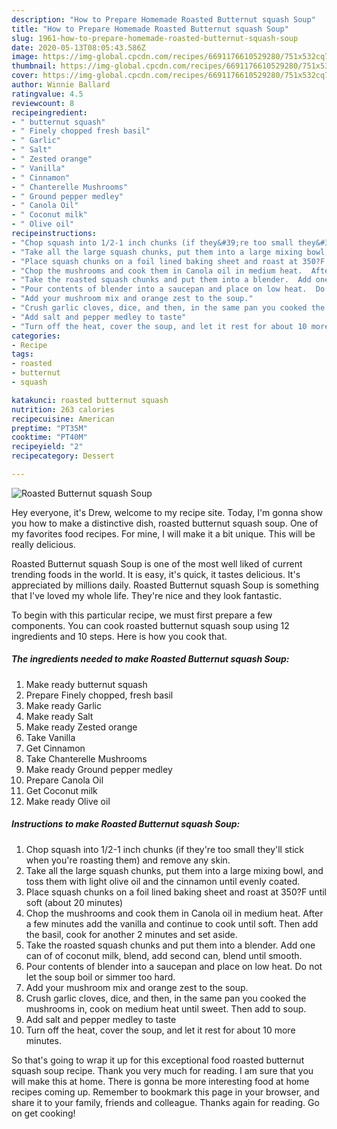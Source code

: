 ```yaml
---
description: "How to Prepare Homemade Roasted Butternut squash Soup"
title: "How to Prepare Homemade Roasted Butternut squash Soup"
slug: 1961-how-to-prepare-homemade-roasted-butternut-squash-soup
date: 2020-05-13T08:05:43.586Z
image: https://img-global.cpcdn.com/recipes/6691176610529280/751x532cq70/roasted-butternut-squash-soup-recipe-main-photo.jpg
thumbnail: https://img-global.cpcdn.com/recipes/6691176610529280/751x532cq70/roasted-butternut-squash-soup-recipe-main-photo.jpg
cover: https://img-global.cpcdn.com/recipes/6691176610529280/751x532cq70/roasted-butternut-squash-soup-recipe-main-photo.jpg
author: Winnie Ballard
ratingvalue: 4.5
reviewcount: 8
recipeingredient:
- " butternut squash"
- " Finely chopped fresh basil"
- " Garlic"
- " Salt"
- " Zested orange"
- " Vanilla"
- " Cinnamon"
- " Chanterelle Mushrooms"
- " Ground pepper medley"
- " Canola Oil"
- " Coconut milk"
- " Olive oil"
recipeinstructions:
- "Chop squash into 1/2-1 inch chunks (if they&#39;re too small they&#39;ll stick when you&#39;re roasting them) and remove any skin."
- "Take all the large squash chunks, put them into a large mixing bowl, and toss them with light olive oil and the cinnamon until evenly coated."
- "Place squash chunks on a foil lined baking sheet and roast at 350?F until soft (about 20 minutes)"
- "Chop the mushrooms and cook them in Canola oil in medium heat.  After a few minutes add the vanilla and continue to cook until soft.  Then add the basil, cook  for another 2 minutes and set aside."
- "Take the roasted squash chunks and put them into a blender.  Add one can of of coconut milk, blend, add second can, blend until smooth."
- "Pour contents of blender into a saucepan and place on low heat.  Do not let the soup boil or simmer too hard."
- "Add your mushroom mix and orange zest to the soup."
- "Crush garlic cloves, dice, and then, in the same pan you cooked the mushrooms in, cook on medium heat until sweet.  Then add to soup."
- "Add salt and pepper medley to taste"
- "Turn off the heat, cover the soup, and let it rest for about 10 more minutes."
categories:
- Recipe
tags:
- roasted
- butternut
- squash

katakunci: roasted butternut squash 
nutrition: 263 calories
recipecuisine: American
preptime: "PT35M"
cooktime: "PT40M"
recipeyield: "2"
recipecategory: Dessert

---
```



![Roasted Butternut squash Soup](https://img-global.cpcdn.com/recipes/6691176610529280/751x532cq70/roasted-butternut-squash-soup-recipe-main-photo.jpg)

Hey everyone, it's Drew, welcome to my recipe site. Today, I'm gonna show you how to make a distinctive dish, roasted butternut squash soup. One of my favorites food recipes. For mine, I will make it a bit unique. This will be really delicious.



Roasted Butternut squash Soup is one of the most well liked of current trending foods in the world. It is easy, it's quick, it tastes delicious. It's appreciated by millions daily. Roasted Butternut squash Soup is something that I've loved my whole life. They're nice and they look fantastic.


To begin with this particular recipe, we must first prepare a few components. You can cook roasted butternut squash soup using 12 ingredients and 10 steps. Here is how you cook that.

<!--inarticleads1-->

##### The ingredients needed to make Roasted Butternut squash Soup:

1. Make ready  butternut squash
1. Prepare  Finely chopped, fresh basil
1. Make ready  Garlic
1. Make ready  Salt
1. Make ready  Zested orange
1. Take  Vanilla
1. Get  Cinnamon
1. Take  Chanterelle Mushrooms
1. Make ready  Ground pepper medley
1. Prepare  Canola Oil
1. Get  Coconut milk
1. Make ready  Olive oil




<!--inarticleads2-->

##### Instructions to make Roasted Butternut squash Soup:

1. Chop squash into 1/2-1 inch chunks (if they&#39;re too small they&#39;ll stick when you&#39;re roasting them) and remove any skin.
1. Take all the large squash chunks, put them into a large mixing bowl, and toss them with light olive oil and the cinnamon until evenly coated.
1. Place squash chunks on a foil lined baking sheet and roast at 350?F until soft (about 20 minutes)
1. Chop the mushrooms and cook them in Canola oil in medium heat.  After a few minutes add the vanilla and continue to cook until soft.  Then add the basil, cook  for another 2 minutes and set aside.
1. Take the roasted squash chunks and put them into a blender.  Add one can of of coconut milk, blend, add second can, blend until smooth.
1. Pour contents of blender into a saucepan and place on low heat.  Do not let the soup boil or simmer too hard.
1. Add your mushroom mix and orange zest to the soup.
1. Crush garlic cloves, dice, and then, in the same pan you cooked the mushrooms in, cook on medium heat until sweet.  Then add to soup.
1. Add salt and pepper medley to taste
1. Turn off the heat, cover the soup, and let it rest for about 10 more minutes.




So that's going to wrap it up for this exceptional food roasted butternut squash soup recipe. Thank you very much for reading. I am sure that you will make this at home. There is gonna be more interesting food at home recipes coming up. Remember to bookmark this page in your browser, and share it to your family, friends and colleague. Thanks again for reading. Go on get cooking!
